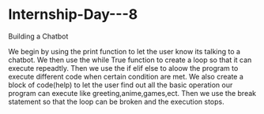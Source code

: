 # Internship-Day---8
Building a Chatbot


We begin by using the print function to let the user know its talking to a chatbot.
We then use the while True function to create a loop so that it can execute repeadtly.
Then we use the if elif else to aloow the program to execute different code when certain condition are met.
We also create a block of code(help) to let the user find out all the basic operation our program can execute like greeting,anime,games,ect.
Then we use the break statement so that the loop can be broken and the execution stops.
